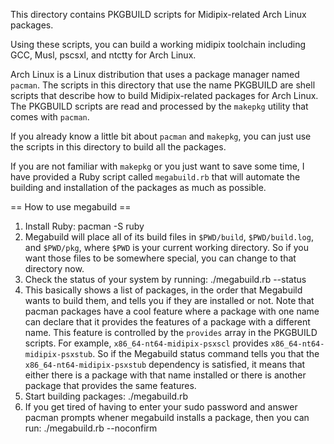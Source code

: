 This directory contains PKGBUILD scripts for Midipix-related Arch
Linux packages.

Using these scripts, you can build a working midipix toolchain
including GCC, Musl, pscsxl, and ntctty for Arch Linux.

Arch Linux is a Linux distribution that uses a package manager named
`pacman`.  The scripts in this directory that use the name PKGBUILD
are shell scripts that describe how to build Midipix-related packages
for Arch Linux.  The PKGBUILD scripts are read and processed by the
`makepkg` utility that comes with `pacman`.

If you already know a little bit about `pacman` and `makepkg`, you can
just use the scripts in this directory to build all the packages.

If you are not familiar with `makepkg` or you just want to save some
time, I have provided a Ruby script called `megabuild.rb` that will
automate the building and installation of the packages as much as
possible.

== How to use megabuild ==

1. Install Ruby:
       pacman -S ruby
2. Megabuild will place all of its build files in `$PWD/build`, `$PWD/build.log`, and `$PWD/pkg`, where `$PWD` is your current working directory.  So if you want those files to be somewhere special, you can change to that directory now.
3. Check the status of your system by running:
       ./megabuild.rb --status
4. This basically shows a list of packages, in the order that
Megabuild wants to build them, and tells you if they are installed or
not.  Note that pacman packages have a cool feature where a package
with one name can declare that it provides the features of a package
with a different name.  This feature is controlled by the `provides`
array in the PKGBUILD scripts.  For example,
`x86_64-nt64-midipix-psxscl` provides `x86_64-nt64-midipix-psxstub`.
So if the Megabuild status command tells you that the
`x86_64-nt64-midipix-psxstub` dependency is satisfied, it means that
either there is a package with that name installed or there is another
package that provides the same features.
5. Start building packages:
       ./megabuild.rb
6. If you get tired of having to enter your sudo password and answer
pacman prompts whener megabuild installs a package, then you can run:
       ./megabuild.rb --noconfirm
